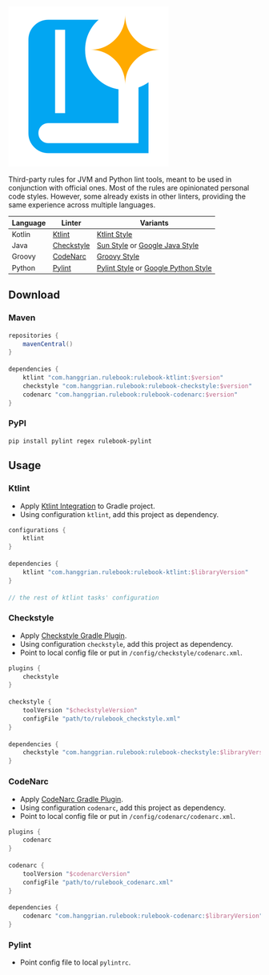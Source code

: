 ![The Rulebook logo.](https://github.com/hanggrian/rulebook/raw/assets/logo.svg)

Third-party rules for JVM and Python lint tools, meant to be used in conjunction
with official ones. Most of the rules are opinionated personal code styles.
However, some already exists in other linters, providing the same experience
across multiple languages.

Language | Linter | Variants
--- | --- | ---
Kotlin | [Ktlint](https://pinterest.github.io/ktlint/) | [Ktlint Style](https://pinterest.github.io/ktlint/1.0.1/rules/code-styles/)
Java | [Checkstyle](https://checkstyle.org/) | [Sun Style](https://checkstyle.sourceforge.io/sun_style.html) or [Google Java Style](https://google.github.io/styleguide/javaguide.html)
Groovy | [CodeNarc](https://codenarc.org/) | [Groovy Style](https://groovy-lang.org/style-guide.html)
Python | [Pylint](https://pylint.org/) | [Pylint Style](https://pylint.pycqa.org/en/latest/user_guide/configuration/all-options.html) or [Google Python Style](https://google.github.io/styleguide/pyguide.html)

## Download

### Maven

```groovy
repositories {
    mavenCentral()
}

dependencies {
    ktlint "com.hanggrian.rulebook:rulebook-ktlint:$version"
    checkstyle "com.hanggrian.rulebook:rulebook-checkstyle:$version"
    codenarc "com.hanggrian.rulebook:rulebook-codenarc:$version"
}
```

### PyPI

```shell
pip install pylint regex rulebook-pylint
```

## Usage

### Ktlint

- Apply [Ktlint Integration](https://pinterest.github.io/ktlint/0.49.1/install/integrations/#custom-gradle-integration)
  to Gradle project.
- Using configuration `ktlint`, add this project as dependency.

```groovy
configurations {
    ktlint
}

dependencies {
    ktlint "com.hanggrian.rulebook:rulebook-ktlint:$libraryVersion"
}

// the rest of ktlint tasks' configuration
```

### Checkstyle

- Apply [Checkstyle Gradle Plugin](https://docs.gradle.org/current/userguide/checkstyle_plugin.html).
- Using configuration `checkstyle`, add this project as dependency.
- Point to local config file or put in `/config/checkstyle/codenarc.xml`.

```groovy
plugins {
    checkstyle
}

checkstyle {
    toolVersion "$checkstyleVersion"
    configFile "path/to/rulebook_checkstyle.xml"
}

dependencies {
    checkstyle "com.hanggrian.rulebook:rulebook-checkstyle:$libraryVersion"
}
```

### CodeNarc

- Apply [CodeNarc Gradle Plugin](https://docs.gradle.org/current/userguide/codenarc_plugin.html).
- Using configuration `codenarc`, add this project as dependency.
- Point to local config file or put in `/config/codenarc/codenarc.xml`.

```groovy
plugins {
    codenarc
}

codenarc {
    toolVersion "$codenarcVersion"
    configFile "path/to/rulebook_codenarc.xml"
}

dependencies {
    codenarc "com.hanggrian.rulebook:rulebook-codenarc:$libraryVersion"
}
```

### Pylint

- Point config file to local `pylintrc`.

